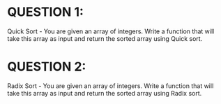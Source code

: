 # QUESTION 1:
Quick Sort - You are given an array of integers.
Write a function that will take this array as input and return the sorted array using Quick sort.

# QUESTION 2:
Radix Sort - You are given an array of integers.
Write a function that will take this array as input and return the sorted array using Radix sort.